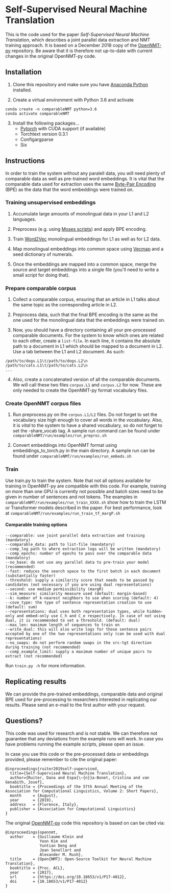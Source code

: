 # Self-Supervised Neural Machine Translation

This is the code used for the paper *Self-Supervised Neural Machine Translation*, which describes a joint parallel data extraction and NMT training approach. It is based on a December 2018 copy of the [OpenNMT-py](https://github.com/OpenNMT/OpenNMT-py) repository. Be aware that it is therefore not up-to-date with current changes in the original OpenNMT-py code.

## Installation

1. Clone this repository and make sure you have [Anaconda Python](https://www.anaconda.com/distribution/) installed.

2. Create a virtual environment with Python 3.6 and activate
```
conda create -n comparableNMT python=3.6
conda activate comparableNMT
```

3. Install the following packages...
   * [Pytorch](https://pytorch.org/) with CUDA support (if available)
   * Torchtext version 0.3.1
   * Configargparse
   * Six

## Instructions

In order to train the system without any paralell data, you will need plenty of comparable data as well as pre-trained word embeddings. It is vital that the comparable data used for extraction uses the same [Byte-Pair Encoding](https://github.com/rsennrich/subword-nmt) (BPE) as the data that the word embeddings were trained on.

### Training unsupervised embeddings

1. Accumulate large amounts of monolingual data in your L1 and L2 languages.

2. Preprocess (e.g. using [Moses scripts](https://github.com/moses-smt/mosesdecoder/tree/master/scripts)) and apply BPE encoding.

3. Train [Word2Vec](https://github.com/tmikolov/word2vec) monolingual embeddings for L1 as well as for L2 data.

4. Map monolingual embeddings into common space using [Vecmap](https://github.com/tmikolov/word2vec) and a seed dictionary of numerals.

5. Once the embeddings are mapped into a common space, merge the source and target embeddings into a single file (you'll need to write a small script for doing that).

### Prepare comparable corpus

1. Collect a comparable corpus, ensuring that an article in L1 talks about the same topic as the corresponding article in L2.

2. Preprocess data, such that the final BPE encoding is the same as the one used for the monolingual data that the embeddings were trained on.

3. Now, you should have a directory containing all your pre-processed comparable documents. For the system to know which ones are related to each other, create a `list-file`. In each line, it contains the absolute path to a document in L1 which should be mapped to a document in L2. Use a tab between the L1 and L2 document. As such:
```
/path/to/dogs.L1\t/path/to/dogs.L2\n
/path/to/cats.L1\t/path/to/cats.L2\n
...
```

4. Also, create a concatenated version of all the comparable documents. We will call these two files `corpus.L1` and `corpus.L2` for now. These are only needed to create the OpenNMT-py format vocabulary files.

### Create OpenNMT corpus files

1. Run preprocess.py on the `corpus.L1/L2` files. Do not forget to set the vocabulary size high enough to cover all words in the vocabulary. Also, it is *vital* to the system to have a shared vocabulary, so do not forget to set the -share_vocab tag. A sample run command can be found under `comparableNMT/run/examples/run_preproc.sh`

2. Convert embeddings into OpenNMT format using embeddings_to_torch.py in the main directory. A sample run can be found under `comparableNMT/run/examples/run_embeds.sh`

### Train

Use train.py to train the system. Note that not all options available for training in OpenNMT-py are compatible with this code. For example, training on more than one GPU is currently not possible and batch sizes need to be given in number of sentences and not tokens. The examples in `comparableNMT/run/examples/run_train_XXXX.sh` show how to train the LSTM or Transformer models described in the paper. For best performance, look at `comparableNMT/run/examples/run_train_tf_margP.sh`

#### Comparable training options

```
--comparable: use joint parallel data extraction and training (mandatory)
--comparable_data: path to list-file (mandatory)
--comp_log path to where extraction logs will be written (mandatory)
--comp_epochs: number of epochs to pass over the comparable data (mandatory)
--no_base: do not use any parallel data to pre-train your model (recommended)
--fast: reduces the search space to the first batch in each document (substantially faster)
--threshold: supply a similarity score that needs to be passed by candidates (not necessary if you are using dual representations)
--second: use medium permissibility (margR)
--sim_measure: similarity measure used (default: margin-based)
--k: number of k-nearest neighbors to use when scoring (default: 4)
--cove_type: the type of sentence representation creation to use (default: sum)
--representations: dual uses both representation types, while hidden-only and embed-only use C_h and C_e respectively. In case of not using dual, it is recommended to set a threshold. (default: dual)
--max_len: maximum length of sequences to train on
--write_dual: this will also write logs for those sentence pairs accepted by one of the two representations only (can be used with dual representations)
--no_swaps: do not perform random swaps in the src-tgt direction during training (not recommended)
--comp_example_limit: supply a maximum number of unique pairs to extract (not recommended)
```

Run `train.py -h` for more information.

## Replicating results

We can provide the pre-trained embeddings, comparable data and original BPE used for pre-processing to researchers interested in replicating our results. Please send an e-mail to the first author with your request.

## Questions?

This code was used for research and is not stable. We can therefore not guarantee that any deviations from the example runs will work. In case you have problems running the example scripts, please open an issue.

In case you use this code or the pre-processed data or embeddings provided, please remember to cite the original paper:

```
@inproceedings{ruiter2019self-supervised,
  title={Self-Supervised Neural Machine Translation},
  author={Ruiter, Dana and Espa{\~{n}}a-Bonet, Cristina and van Genabith, Josef},
  booktitle = {Proceedings of the 57th Annual Meeting of the Association for Computational Linguistics, Volume 2: Short Papers},
  month     = {August},
  year      = {2019},
  address   = {Florence, Italy},
  publisher = {Association for Computational Linguistics}
}
```
The original [OpenNMT-py](https://github.com/OpenNMT/OpenNMT-py) code this repository is based on can be cited via:

```
@inproceedings{opennmt,
  author    = {Guillaume Klein and
               Yoon Kim and
               Yuntian Deng and
               Jean Senellart and
               Alexander M. Rush},
  title     = {Open{NMT}: Open-Source Toolkit for Neural Machine Translation},
  booktitle = {Proc. ACL},
  year      = {2017},
  url       = {https://doi.org/10.18653/v1/P17-4012},
  doi       = {10.18653/v1/P17-4012}
}
```





